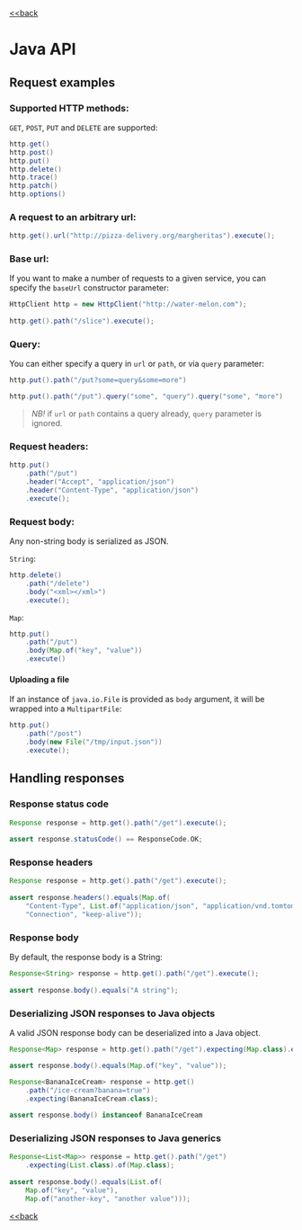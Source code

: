 [<<back](../README.md)

# Java API

## Request examples

### Supported HTTP methods:

`GET`, `POST`, `PUT` and `DELETE` are supported:
```groovy
http.get()
http.post()
http.put()
http.delete()
http.trace()
http.patch()
http.options()
```

### A request to an arbitrary url:

```groovy
http.get().url("http://pizza-delivery.org/margheritas").execute();
```

### Base url:

If you want to make a number of requests to a given service, you can specify the `baseUrl` constructor parameter:
```groovy
HttpClient http = new HttpClient("http://water-melon.com");
    
http.get().path("/slice").execute();
```

### Query:

You can either specify a query in `url` or `path`, or via `query` parameter:

```groovy
http.put().path("/put?some=query&some=more")
```

```groovy
http.put().path("/put").query("some", "query").query("some", "more")
```

> _NB!_ if `url` or `path` contains a query already, `query` parameter is ignored.

### Request headers:

```groovy
http.put()
    .path("/put")
    .header("Accept", "application/json")
    .header("Content-Type", "application/json")
    .execute();
```

### Request body:

Any non-string body is serialized as JSON.

`String`:
```groovy
http.delete()
    .path("/delete")
    .body("<xml></xml>")
    .execute();
```
`Map`:
```groovy
http.put()
    .path("/put")
    .body(Map.of("key", "value"))
    .execute() 
```

#### Uploading a file

If an instance of `java.io.File` is provided as `body` argument, it will be wrapped into a `MultipartFile`:
```groovy
http.put()
    .path("/post")
    .body(new File("/tmp/input.json"))
    .execute(); 
``` 

## Handling responses

### Response status code

```groovy
Response response = http.get().path("/get").execute();
    
assert response.statusCode() == ResponseCode.OK;
```

### Response headers

```groovy
Response response = http.get().path("/get").execute();
    
assert response.headers().equals(Map.of(
    "Content-Type", List.of("application/json", "application/vnd.tomtom+json"),
    "Connection", "keep-alive"));
```

### Response body

By default, the response body is a String:
```groovy
Response<String> response = http.get().path("/get").execute();
    
assert response.body().equals("A string");
```

### Deserializing JSON responses to Java objects

A valid JSON response body can be deserialized into a Java object.
```groovy
Response<Map> response = http.get().path("/get").expecting(Map.class).execute();

assert response.body().equals(Map.of("key", "value"));
```

```groovy
Response<BananaIceCream> response = http.get()
    .path("/ice-cream?banana=true")
    .expecting(BananaIceCream.class);
    
assert response.body() instanceof BananaIceCream
```

### Deserializing JSON responses to Java generics

```groovy
Response<List<Map>> response = http.get().path("/get")
    .expecting(List.class).of(Map.class);
    
assert response.body().equals(List.of(
    Map.of("key", "value"),
    Map.of("another-key", "another value")));
```

[<<back](../README.md)